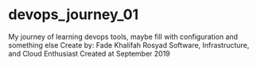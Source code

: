 # devops_journey_01
My journey of learning devops tools, maybe fill with configuration and something else
Create by: Fade Khalifah Rosyad
Software, Infrastructure, and Cloud Enthusiast
Created at September 2019
